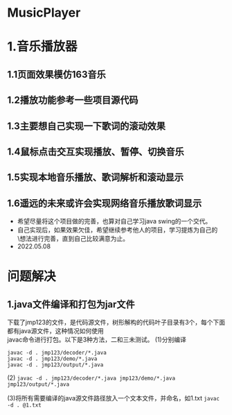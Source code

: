 # MusicPlayer
# 1.音乐播放器
## 1.1页面效果模仿163音乐
## 1.2播放功能参考一些项目源代码
## 1.3主要想自己实现一下歌词的滚动效果
## 1.4鼠标点击交互实现播放、暂停、切换音乐
## 1.5实现本地音乐播放、歌词解析和滚动显示
## 1.6遥远的未来或许会实现网络音乐播放歌词显示
* 希望尽量将这个项目做的完善，也算对自己学习java swing的一个交代。
* 自己实现后，如果效果欠佳，希望继续参考他人的项目，学习提炼为自己的\想法进行完善，直到自己比较满意为止。
* 2022.05.08

# 问题解决
## 1.java文件编译和打包为jar文件
下载了jmp123的文件，是代码源文件，树形解构的代码叶子目录有3个，每个下面都有java源文件，这种情况如何使用\
javac命令进行打包。以下是3种方法，二和三未测试。
(1)分别编译
```shell
javac -d . jmp123/decoder/*.java
javac -d . jmp123/demo/*.java
javac -d . jmp123/output/*.java
```
(2)
`javac -d . jmp123/decoder/*.java jmp123/demo/*.java jmp123/output/*.java`

(3)将所有需要编译的java源文件路径放入一个文本文件，并命名，如1.txt
`javac -d . @1.txt`